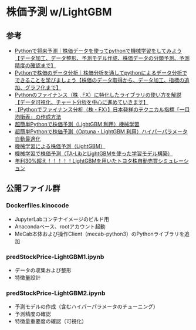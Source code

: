 # 株価予測 w/LightGBM

## 参考
  - [Pythonで将来予測｜株価データを使ってpythonで機械学習をしてみよう【データ加工、データ整形、予測モデル作成、株価データの分類予測、予測精度の確認まで】](https://www.youtube.com/watch?v=asfWaVpCyl8&t=1250s)
  - [Pythonで株価のデータ分析｜株価分析を通してpythonによるデータ分析でできることを学びましょう【株価のデータ取得から、データ加工、指標の追加、グラフ化まで】](https://kino-code.com/python_automation_stock_analysis2/)
  - [Pythonのファイナンス（株 , FX）に特化したライブラリの使い方を解説【データ可視化、チャート分析を中心に進めていきます】](https://kino-code.com/python_finance-01/)
  - [【Pythonでファイナンス分析（株・FX）】日本発祥のテクニカル指標「一目均衡表」の作成方法](https://kino-code.com/python_finance-02/)
  - [超簡単Pythonで株価予測（LightGBM 利用）機械学習](https://note.com/10mohi6/n/n4b1196fea816)
  - [超簡単Pythonで株価予測（Optuna・LightGBM 利用）ハイパーパラメータ自動最適化](https://note.com/10mohi6/n/n46d1bb0267b7)
  - [機械学習による株価予測（LightGBM）](https://book-read-yoshi.hatenablog.com/entry/2021/04/19/AI-machine-learning-stock-prediction-lightgbm)
  - [機械学習で株価予測（TA-LibとLightGBMを使った学習モデル構築）](https://nehori.com/nikki/2020/01/26/post-15231/)
  - [年利30%超え！！！！！LightGBMを用いたトヨタ株自動売買シミュレーション](https://qiita.com/kt38k/items/3c0ee4251475b6407007)

## 公開ファイル群

### Dockerfiles.kinocode
  - JupyterLabコンテナイメージのビルド用
  - Anacondaベース、rootアカウント起動
  - MeCab本体および操作Client（mecab-python3）のPythonライブラリを追加

### predStockPrice-LightGBM1.ipynb
  - データの収集および整形
  - 特徴量設計

### predStockPrice-LightGBM2.ipynb
  - 予測モデルの作成（含むハイパーパラメータのチューニング）
  - 予測精度の確認
  - 特徴量重要度の確認（可視化）
